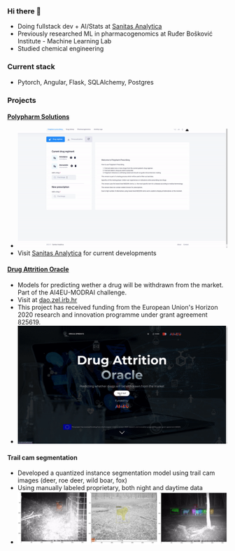 ### Hi there 👋

- Doing fullstack dev + AI/Stats at [Sanitas Analytica](https://www.sanitasanalytica.com/)
- Previously researched ML in pharmacogenomics at Ruđer Bošković Institute - Machine Learning Lab
- Studied chemical engineering

### Current stack
- Pytorch, Angular, Flask, SQLAlchemy, Postgres

### Projects
#### [Polypharm Solutions](https://www.sanitasanalytica.com/polypharm-solutions)
- ![poly](./polypharm_new.gif)
- Visit [Sanitas Analytica](https://polypharm.netlify.app) for current developments

#### [Drug Attrition Oracle](https://github.com/dionizijefa/Drug-Attrition-Oracle)
- Models for predicting wether a drug will be withdrawn from the market. Part of the AI4EU-MODRAI challenge.
- Visit at [dao.zel.irb.hr](dao.zel.irb.hr)
- This project has received funding from the European Union's Horizon 2020 research and innovation programme under grant agreement 825619.
- ![dao](./dao.gif)

#### Trail cam segmentation
- Developed a quantized instance segmentation model using trail cam images (deer, roe deer, wild boar, fox)
- Using manually labeled proprietary, both night and daytime data
- ![segmentation](./segmentation.jpg)

